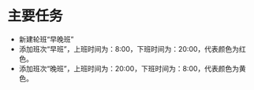 # 主要任务

* 新建轮班“早晚班”
* 添加班次“早班”，上班时间为：8:00，下班时间为：20:00，代表颜色为红色。
* 添加班次“晚班”，上班时间为：20:00，下班时间为：8:00，代表颜色为黄色。
